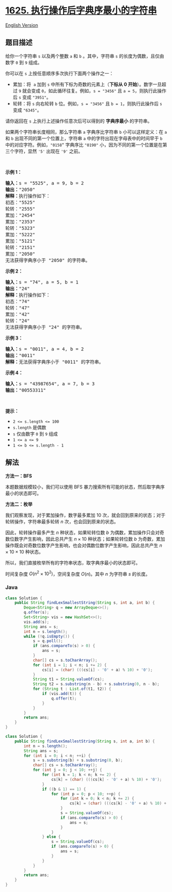 # [1625. 执行操作后字典序最小的字符串](https://leetcode.cn/problems/lexicographically-smallest-string-after-applying-operations)

[English Version](/solution/1600-1699/1625.Lexicographically%20Smallest%20String%20After%20Applying%20Operations/README_EN.md)

## 题目描述

<p>给你一个字符串 <code>s</code> 以及两个整数 <code>a</code> 和 <code>b</code> 。其中，字符串 <code>s</code> 的长度为偶数，且仅由数字 <code>0</code> 到 <code>9</code> 组成。</p>

<p>你可以在 <code>s</code> 上按任意顺序多次执行下面两个操作之一：</p>

<ul>
	<li>累加：将  <code>a</code> 加到 <code>s</code> 中所有下标为奇数的元素上（<strong>下标从 0 开始</strong>）。数字一旦超过 <code>9</code> 就会变成 <code>0</code>，如此循环往复。例如，<code>s = "3456"</code> 且 <code>a = 5</code>，则执行此操作后 <code>s</code> 变成 <code>"3951"</code>。</li>
	<li>轮转：将 <code>s</code> 向右轮转 <code>b</code> 位。例如，<code>s = "3456"</code> 且 <code>b = 1</code>，则执行此操作后 <code>s</code> 变成 <code>"6345"</code>。</li>
</ul>

<p>请你返回在 <code>s</code> 上执行上述操作任意次后可以得到的 <strong>字典序最小</strong> 的字符串。</p>

<p>如果两个字符串长度相同，那么字符串 <code>a</code> 字典序比字符串 <code>b</code> 小可以这样定义：在 <code>a</code> 和 <code>b</code> 出现不同的第一个位置上，字符串 <code>a</code> 中的字符出现在字母表中的时间早于 <code>b</code> 中的对应字符。例如，<code>"0158”</code> 字典序比 <code>"0190"</code> 小，因为不同的第一个位置是在第三个字符，显然 <code>'5'</code> 出现在 <code>'9'</code> 之前。</p>

<p> </p>

<p><strong>示例 1：</strong></p>

<pre>
<strong>输入：</strong>s = "5525", a = 9, b = 2
<strong>输出：</strong>"2050"
<strong>解释：</strong>执行操作如下：
初态："5525"
轮转："2555"
累加："2454"
累加："2353"
轮转："5323"
累加："5222"
累加："5121"
轮转："2151"
累加："2050"​​​​​​​​​​​​
无法获得字典序小于 "2050" 的字符串。
</pre>

<p><strong>示例 2：</strong></p>

<pre>
<strong>输入：</strong>s = "74", a = 5, b = 1
<strong>输出：</strong>"24"
<strong>解释：</strong>执行操作如下：
初态："74"
轮转："47"
累加："42"
轮转："24"​​​​​​​​​​​​
无法获得字典序小于 "24" 的字符串。
</pre>

<p><strong>示例 3：</strong></p>

<pre>
<strong>输入：</strong>s = "0011", a = 4, b = 2
<strong>输出：</strong>"0011"
<strong>解释：</strong>无法获得字典序小于 "0011" 的字符串。
</pre>

<p><strong>示例 4：</strong></p>

<pre>
<strong>输入：</strong>s = "43987654", a = 7, b = 3
<strong>输出：</strong>"00553311"
</pre>

<p> </p>

<p><strong>提示：</strong></p>

<ul>
	<li><code>2 <= s.length <= 100</code></li>
	<li><code>s.length</code> 是偶数</li>
	<li><code>s</code> 仅由数字 <code>0</code> 到 <code>9</code> 组成</li>
	<li><code>1 <= a <= 9</code></li>
	<li><code>1 <= b <= s.length - 1</code></li>
</ul>

## 解法

**方法一：BFS**

本题数据规模较小，我们可以使用 BFS 暴力搜索所有可能的状态，然后取字典序最小的状态即可。

**方法二：枚举**

我们观察发现，对于累加操作，数字最多累加 $10$ 次，就会回到原来的状态；对于轮转操作，字符串最多轮转 $n$ 次，也会回到原来的状态。

因此，轮转操作最多产生 $n$ 种状态，如果轮转位数 $b$ 为偶数，累加操作只会对奇数位数字产生影响，因此总共产生 $n \times 10$ 种状态；如果轮转位数 $b$ 为奇数，累加操作既会对奇数位数字产生影响，也会对偶数位数字产生影响，因此总共产生 $n \times 10 \times 10$ 种状态。

所以，我们直接枚举所有的字符串状态，取字典序最小的状态即可。

时间复杂度 $O(n^2 \times 10^2)$，空间复杂度 $O(n)$。其中 $n$ 为字符串 $s$ 的长度。

### **Java**

```java
class Solution {
    public String findLexSmallestString(String s, int a, int b) {
        Deque<String> q = new ArrayDeque<>();
        q.offer(s);
        Set<String> vis = new HashSet<>();
        vis.add(s);
        String ans = s;
        int n = s.length();
        while (!q.isEmpty()) {
            s = q.poll();
            if (ans.compareTo(s) > 0) {
                ans = s;
            }
            char[] cs = s.toCharArray();
            for (int i = 1; i < n; i += 2) {
                cs[i] = (char) (((cs[i] - '0' + a) % 10) + '0');
            }
            String t1 = String.valueOf(cs);
            String t2 = s.substring(n - b) + s.substring(0, n - b);
            for (String t : List.of(t1, t2)) {
                if (vis.add(t)) {
                    q.offer(t);
                }
            }
        }
        return ans;
    }
}
```

```java
class Solution {
    public String findLexSmallestString(String s, int a, int b) {
        int n = s.length();
        String ans = s;
        for (int i = 0; i < n; ++i) {
            s = s.substring(b) + s.substring(0, b);
            char[] cs = s.toCharArray();
            for (int j = 0; j < 10; ++j) {
                for (int k = 1; k < n; k += 2) {
                    cs[k] = (char) (((cs[k] - '0' + a) % 10) + '0');
                }
                if ((b & 1) == 1) {
                    for (int p = 0; p < 10; ++p) {
                        for (int k = 0; k < n; k += 2) {
                            cs[k] = (char) (((cs[k] - '0' + a) % 10) + '0');
                        }
                        s = String.valueOf(cs);
                        if (ans.compareTo(s) > 0) {
                            ans = s;
                        }
                    }
                } else {
                    s = String.valueOf(cs);
                    if (ans.compareTo(s) > 0) {
                        ans = s;
                    }
                }
            }
        }
        return ans;
    }
}
```
